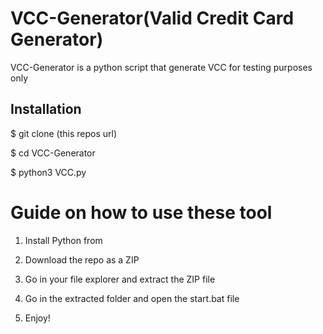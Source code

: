 # VCC-Generator(Valid Credit Card Generator)
VCC-Generator is a python script that generate VCC for testing purposes only<br>  

 
<h2>Installation</h2>
 
<p>$ git clone (this repos url)</p>
<p>$ cd VCC-Generator</p> 
<p>$ python3 VCC.py</p>   
  
# Guide on how to use these tool  
  
1. Install Python from
 
2. Download the repo as a ZIP   

3. Go in your file explorer and extract the ZIP file 
      
4. Go in the extracted folder and open the start.bat file 
 
5. Enjoy!